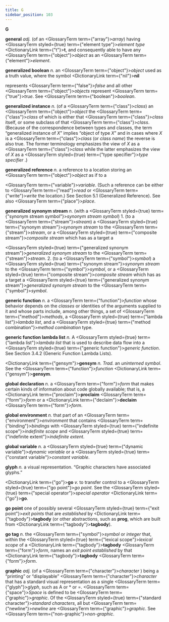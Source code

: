 ```yaml
---
title: G
sidebar_position: 103
---
```


**G** 



**general** *adj.* (of an <GlossaryTerm  term={"array"}><i>array</i></GlossaryTerm>) having <GlossaryTerm styled={true} term={"element type"}><i>element type</i></GlossaryTerm> <DictionaryLink  term={"t"}><b>t</b></DictionaryLink>, and consequently able to have any <GlossaryTerm  term={"object"}><i>object</i></GlossaryTerm> as an <GlossaryTerm  term={"element"}><i>element</i></GlossaryTerm>. 



**generalized boolean** *n.* an <GlossaryTerm  term={"object"}><i>object</i></GlossaryTerm> used as a truth value, where the symbol <DictionaryLink  term={"nil"}><b>nil</b></DictionaryLink> 



represents <GlossaryTerm  term={"false"}><i>false</i></GlossaryTerm> and all other <GlossaryTerm  term={"object"}><i>objects</i></GlossaryTerm> represent <GlossaryTerm  term={"true"}><i>true</i></GlossaryTerm>. See <GlossaryTerm  term={"boolean"}><i>boolean</i></GlossaryTerm>. 



**generalized instance** *n.* (of a <GlossaryTerm  term={"class"}><i>class</i></GlossaryTerm>) an <GlossaryTerm  term={"object"}><i>object</i></GlossaryTerm> the <GlossaryTerm  term={"class"}><i>class</i></GlossaryTerm> of which is either that <GlossaryTerm  term={"class"}><i>class</i></GlossaryTerm> itself, or some subclass of that <GlossaryTerm  term={"class"}><i>class</i></GlossaryTerm>. (Because of the correspondence between types and classes, the term “generalized instance of *X*” implies “object of type *X*” and in cases where *X* is a <GlossaryTerm  term={"class"}><i>class</i></GlossaryTerm> (or *class name*) the reverse is also true. The former terminology emphasizes the view of *X* as a <GlossaryTerm  term={"class"}><i>class</i></GlossaryTerm> while the latter emphasizes the view of *X* as a <GlossaryTerm styled={true} term={"type specifier"}><i>type specifier</i></GlossaryTerm> .) 



**generalized reference** *n.* a reference to a location storing an <GlossaryTerm  term={"object"}><i>object</i></GlossaryTerm> as if to a 



<GlossaryTerm  term={"variable"}><i>variable</i></GlossaryTerm>. (Such a reference can be either to <GlossaryTerm  term={"read"}><i>read</i></GlossaryTerm> or <GlossaryTerm  term={"write"}><i>write</i></GlossaryTerm> the location.) See Section 5.1 (Generalized Reference). See also <GlossaryTerm  term={"place"}><i>place</i></GlossaryTerm>. 



**generalized synonym stream** *n.* (with a <GlossaryTerm styled={true} term={"synonym stream symbol"}><i>synonym stream symbol</i></GlossaryTerm>) 1. (to a <GlossaryTerm  term={"stream"}><i>stream</i></GlossaryTerm>) a <GlossaryTerm styled={true} term={"synonym stream"}><i>synonym stream</i></GlossaryTerm> to the <GlossaryTerm  term={"stream"}><i>stream</i></GlossaryTerm>, or a <GlossaryTerm styled={true} term={"composite stream"}><i>composite stream</i></GlossaryTerm> which has as a target a 



<GlossaryTerm styled={true} term={"generalized synonym stream"}><i>generalized synonym stream</i></GlossaryTerm> to the <GlossaryTerm  term={"stream"}><i>stream</i></GlossaryTerm>. 2. (to a <GlossaryTerm  term={"symbol"}><i>symbol</i></GlossaryTerm>) a <GlossaryTerm styled={true} term={"synonym stream"}><i>synonym stream</i></GlossaryTerm> to the <GlossaryTerm  term={"symbol"}><i>symbol</i></GlossaryTerm>, or a <GlossaryTerm styled={true} term={"composite stream"}><i>composite stream</i></GlossaryTerm> which has as a target a <GlossaryTerm styled={true} term={"generalized synonym stream"}><i>generalized synonym stream</i></GlossaryTerm> to the <GlossaryTerm  term={"symbol"}><i>symbol</i></GlossaryTerm>. 



**generic function** *n.* a <GlossaryTerm  term={"function"}><i>function</i></GlossaryTerm> whose behavior depends on the *classes* or identities of the arguments supplied to it and whose parts include, among other things, a set of <GlossaryTerm  term={"method"}><i>methods</i></GlossaryTerm>, a <GlossaryTerm styled={true} term={"lambda list"}><i>lambda list</i></GlossaryTerm>, and a <GlossaryTerm styled={true} term={"method combination"}><i>method combination</i></GlossaryTerm> type. 



**generic function lambda list** *n.* A <GlossaryTerm styled={true} term={"lambda list"}><i>lambda list</i></GlossaryTerm> that is used to describe data flow into a <GlossaryTerm styled={true} term={"generic function"}><i>generic function</i></GlossaryTerm>. See Section 3.4.2 (Generic Function Lambda Lists). 



<DictionaryLink  term={"gensym"}><b>gensym</b></DictionaryLink> *n. Trad.* an *uninterned symbol*. See the <GlossaryTerm  term={"function"}><i>function</i></GlossaryTerm> <DictionaryLink  term={"gensym"}><b>gensym</b></DictionaryLink>. 







 



 



**global declaration** *n.* a <GlossaryTerm  term={"form"}><i>form</i></GlossaryTerm> that makes certain kinds of information about code globally available; that is, a <DictionaryLink  term={"proclaim"}><b>proclaim</b></DictionaryLink> <GlossaryTerm  term={"form"}><i>form</i></GlossaryTerm> or a <DictionaryLink  term={"declaim"}><b>declaim</b></DictionaryLink> <GlossaryTerm  term={"form"}><i>form</i></GlossaryTerm>. 



**global environment** *n.* that part of an <GlossaryTerm  term={"environment"}><i>environment</i></GlossaryTerm> that contains <GlossaryTerm  term={"binding"}><i>bindings</i></GlossaryTerm> with <GlossaryTerm styled={true} term={"indefinite scope"}><i>indefinite scope</i></GlossaryTerm> and <GlossaryTerm styled={true} term={"indefinite extent"}><i>indefinite extent</i></GlossaryTerm>. 



**global variable** *n.* a <GlossaryTerm styled={true} term={"dynamic variable"}><i>dynamic variable</i></GlossaryTerm> or a <GlossaryTerm styled={true} term={"constant variable"}><i>constant variable</i></GlossaryTerm>. 



**glyph** *n.* a visual representation. “Graphic characters have associated glyphs.” 



<DictionaryLink  term={"go"}><b>go</b></DictionaryLink> *v.* to transfer control to a <GlossaryTerm styled={true} term={"go point"}><i>go point</i></GlossaryTerm>. See the <GlossaryTerm styled={true} term={"special operator"}><i>special operator</i></GlossaryTerm> <DictionaryLink  term={"go"}><b>go</b></DictionaryLink>. 



**go point** one of possibly several <GlossaryTerm styled={true} term={"exit point"}><i>exit points</i></GlossaryTerm> that are *established* by <DictionaryLink  term={"tagbody"}><b>tagbody</b></DictionaryLink> (or other abstractions, such as **prog**, which are built from <DictionaryLink  term={"tagbody"}><b>tagbody</b></DictionaryLink>). 



**go tag** *n.* the <GlossaryTerm  term={"symbol"}><i>symbol</i></GlossaryTerm> or *integer* that, within the <GlossaryTerm styled={true} term={"lexical scope"}><i>lexical scope</i></GlossaryTerm> of a <DictionaryLink  term={"tagbody"}><b>tagbody</b></DictionaryLink> <GlossaryTerm  term={"form"}><i>form</i></GlossaryTerm>, names an *exit point established* by that <DictionaryLink  term={"tagbody"}><b>tagbody</b></DictionaryLink> <GlossaryTerm  term={"form"}><i>form</i></GlossaryTerm>. 



**graphic** *adj.* (of a <GlossaryTerm  term={"character"}><i>character</i></GlossaryTerm> ) being a “printing” or “displayable” <GlossaryTerm  term={"character"}><i>character</i></GlossaryTerm> that has a standard visual representation as a single <GlossaryTerm  term={"glyph"}><i>glyph</i></GlossaryTerm>, such as A or \* or =. <GlossaryTerm  term={"space"}><i>Space</i></GlossaryTerm> is defined to be <GlossaryTerm  term={"graphic"}><i>graphic</i></GlossaryTerm>. Of the <GlossaryTerm styled={true} term={"standard character"}><i>standard characters</i></GlossaryTerm>, all but <GlossaryTerm  term={"newline"}><i>newline</i></GlossaryTerm> are <GlossaryTerm  term={"graphic"}><i>graphic</i></GlossaryTerm>. See <GlossaryTerm  term={"non-graphic"}><i>non-graphic</i></GlossaryTerm>. 



